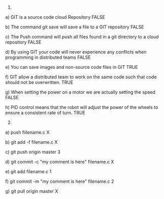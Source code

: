 1.

a) GIT is a source code cloud Repository	                                                                    FALSE

b) The command git save will save a file to a GIT repository	                                                FALSE

c) The Push command will push all files found in a git directory to a cloud repository	                        FALSE

d) By using GIT your code will never experience any conflicts when programming in distributed teams	            FALSE

e) You can save images and non-source code files in GIT	                                                        TRUE

f) GIT allow a distributed team to work on the same code such that code should not be overwritten.		        TRUE

g) When setting the power on a motor we are actually setting the speed                                          FALSE

h) PID control means that the robot will adjust the power of the wheels to ensure a consistent rate of turn.    TRUE

2.

a) push fiilename.c		                            X

b) git add -f filename.c	                        X

c) git push origin master	                        3

d) git commit -c "my comment is here" filename.c	X

e) git add filename.c	                            1

f) git commit -m "my comment is here" filename.c	2

g) git pull origin master	                        X
